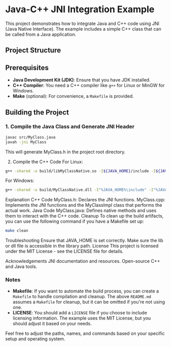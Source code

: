 # Java-C++ JNI Integration Example

This project demonstrates how to integrate Java and C++ code using JNI (Java Native Interface). The example includes a simple C++ class that can be called from a Java application.

## Project Structure


## Prerequisites

- **Java Development Kit (JDK)**: Ensure that you have JDK installed.
- **C++ Compiler**: You need a C++ compiler like `g++` for Linux or MinGW for Windows.
- **Make** (optional): For convenience, a `Makefile` is provided.

## Building the Project

### 1. Compile the Java Class and Generate JNI Header

```sh
javac src/MyClass.java
javah -jni MyClass
```
This will generate MyClass.h in the project root directory.

2. Compile the C++ Code
For Linux:
```sh
g++ -shared -o build/libMyClassNative.so -I${JAVA_HOME}/include -I${JAVA_HOME}/include/linux cpp/MyClass.cpp
```
For Windows:
```sh
g++ -shared -o build/MyClassNative.dll -I"%JAVA_HOME%\include" -I"%JAVA_HOME%\include\win32" cpp/MyClass.cpp
```
Explanation
C++ Code
MyClass.h: Declares the JNI functions.
MyClass.cpp: Implements the JNI functions and the MyClassImpl class that performs the actual work.
Java Code
MyClass.java: Defines native methods and uses them to interact with the C++ code.
Cleanup
To clean up the build artifacts, you can use the following command if you have a Makefile set up:
```sh
make clean
```
Troubleshooting
Ensure that JAVA_HOME is set correctly.
Make sure the lib or dll file is accessible in the library path.
License
This project is licensed under the MIT License - see the LICENSE file for details.

Acknowledgements
JNI documentation and resources.
Open-source C++ and Java tools.


### Notes

- **Makefile**: If you want to automate the build process, you can create a `Makefile` to handle compilation and cleanup. The above `README.md` assumes a `Makefile` for cleanup, but it can be omitted if you're not using one.
- **LICENSE**: You should add a `LICENSE` file if you choose to include licensing information. The example uses the MIT License, but you should adjust it based on your needs.

Feel free to adjust the paths, names, and commands based on your specific setup and operating system.

